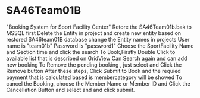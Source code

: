 # SA46Team01B
"Booking System for Sport Facility Center"
Retore the SA46Team01b.bak to MSSQL first
Delete the Entity in project and create new entity based on restored SA46team01B database
change the Entity names in projects
User name is "team01b"
Password is "password1"
Choose the SportFacility Name and Section time and click the search
To Book,Firstly Double Click to available list that is described on GridView 
Can Search again and can add new booking
To Remove the pending booking , just select and Click the Remove button
After these steps, Click Submit to Book and the requied payment that is calculated based is membercategory will be showed
To cancel the Booking, choose the Member Name or Member ID and Click the Cancellation  Button and select and and click submit.
